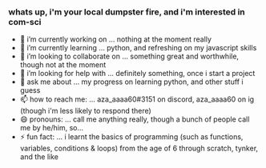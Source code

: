### whats up, i'm your local dumpster fire, and i'm interested in com-sci
- 🔭 i’m currently working on ... nothing at the moment really
- 🌱 i’m currently learning ... python, and refreshing on my javascript skills
- 👯 i’m looking to collaborate on ... something great and worthwhile, though not at the moment
- 🤔 i’m looking for help with ... definitely something, once i start a project
- 💬 ask me about ... my progress on learning python, and other stuff i guess
- 📫 how to reach me: ... aza_aaaa60#3151 on discord, aza_aaaa60 on ig (though i'm less likely to respond there)
- 😄 pronouns: ... call me anything really, though a bunch of people call me by he/him, so...
- ⚡ fun fact: ... i learnt the basics of programming (such as functions, variables, conditions & loops) from the age of 6 through scratch, tynker, and the like
